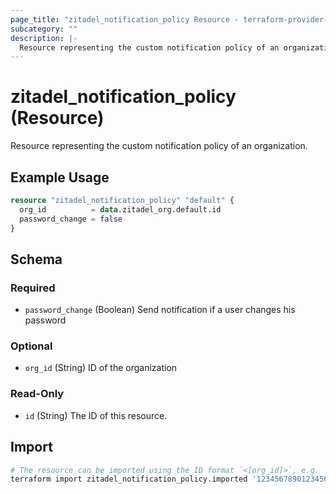 ```yaml
---
page_title: "zitadel_notification_policy Resource - terraform-provider-zitadel"
subcategory: ""
description: |-
  Resource representing the custom notification policy of an organization.
---
```


# zitadel_notification_policy (Resource)

Resource representing the custom notification policy of an organization.

## Example Usage

```terraform
resource "zitadel_notification_policy" "default" {
  org_id          = data.zitadel_org.default.id
  password_change = false
}
```

<!-- schema generated by tfplugindocs -->
## Schema

### Required

- `password_change` (Boolean) Send notification if a user changes his password

### Optional

- `org_id` (String) ID of the organization

### Read-Only

- `id` (String) The ID of this resource.

## Import

```bash
# The resource can be imported using the ID format `<[org_id]>`, e.g.
terraform import zitadel_notification_policy.imported '123456789012345678'
```

